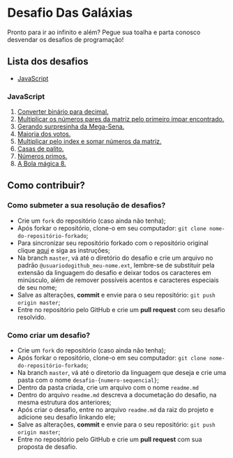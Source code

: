 # Desafio Das Galáxias

Pronto para ir ao infinito e além? Pegue sua toalha e parta conosco desvendar os desafios de programação!

## Lista dos desafios

- [JavaScript](#javascript)

### JavaScript

1. [Converter binário para decimal.](https://github.com/bildvitta/desafio-das-galaxias/tree/master/javascript/desafio-01)
2. [Multiplicar os números pares da matriz pelo primeiro ímpar encontrado.](https://github.com/bildvitta/desafio-das-galaxias/tree/master/javascript/desafio-02)
3. [Gerando surpresinha da Mega-Sena.](https://github.com/bildvitta/desafio-das-galaxias/tree/master/javascript/desafio-03)
4. [Maioria dos votos.](https://github.com/bildvitta/desafio-das-galaxias/tree/master/javascript/desafio-04)
5. [Multiplicar pelo index e somar números da matriz.](https://github.com/bildvitta/desafio-das-galaxias/tree/master/javascript/desafio-05)
6. [Casas de palito.](https://github.com/bildvitta/desafio-das-galaxias/tree/master/javascript/desafio-06)
7. [Números primos.](https://github.com/bildvitta/desafio-das-galaxias/tree/master/javascript/desafio-07)
8. [A Bola mágica 8.](https://github.com/bildvitta/desafio-das-galaxias/tree/master/javascript/desafio-08)

## Como contribuir?

### Como submeter a sua resolução de desafios?

- Crie um `fork` do repositório (caso ainda não tenha);
- Após forkar o repositório, clone-o em seu computador: `git clone nome-do-repositório-forkado`;
- Para sincronizar seu repositório forkado com o repositório original clique [aqui](https://medium.com/@topspinj/how-to-git-rebase-into-a-forked-repo-c9f05e821c8a) e siga as instruções;
- Na branch `master`, vá até o diretório do desafio e crie um arquivo no padrão `@usuariodogithub_meu-nome.ext`, lembre-se de substituir pela extensão da linguagem do desafio e deixar todos os caracteres em minúsculo, além de remover possíveis acentos e caracteres especiais de seu nome;
- Salve as alterações, **commit** e envie para o seu repositório: `git push origin master`;
- Entre no repositório pelo GitHub e crie um **pull request** com seu desafio resolvido.

### Como criar um desafio?

- Crie um `fork` do repositório (caso ainda não tenha);
- Após forkar o repositório, clone-o em seu computador: `git clone nome-do-repositório-forkado`;
- Na branch `master`, vá até o diretorio da linguagem que deseja e crie uma pasta com o nome `desafio-{numero-sequencial}`;
- Dentro da pasta criada, crie um arquivo com o nome `readme.md`
- Dentro do arquivo `readme.md` descreva a documetação do desafio, na mesma estrutura dos anteriores;
- Após criar o desafio, entre no arquivo `readme.md` da raiz do projeto e adicione seu desafio linkando ele;
- Salve as alterações, **commit** e envie para o seu repositório: `git push origin master`;
- Entre no repositório pelo GitHub e crie um **pull request** com sua proposta de desafio.
